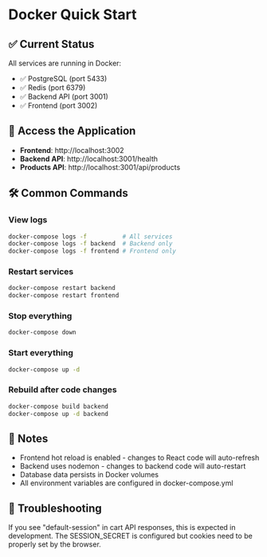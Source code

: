 # Docker Quick Start

## ✅ Current Status
All services are running in Docker:
- ✅ PostgreSQL (port 5433)
- ✅ Redis (port 6379)
- ✅ Backend API (port 3001)
- ✅ Frontend (port 3002)

## 🚀 Access the Application

- **Frontend**: http://localhost:3002
- **Backend API**: http://localhost:3001/health
- **Products API**: http://localhost:3001/api/products

## 🛠️ Common Commands

### View logs
```bash
docker-compose logs -f          # All services
docker-compose logs -f backend  # Backend only
docker-compose logs -f frontend # Frontend only
```

### Restart services
```bash
docker-compose restart backend
docker-compose restart frontend
```

### Stop everything
```bash
docker-compose down
```

### Start everything
```bash
docker-compose up -d
```

### Rebuild after code changes
```bash
docker-compose build backend
docker-compose up -d backend
```

## 📝 Notes

- Frontend hot reload is enabled - changes to React code will auto-refresh
- Backend uses nodemon - changes to backend code will auto-restart
- Database data persists in Docker volumes
- All environment variables are configured in docker-compose.yml

## 🔧 Troubleshooting

If you see "default-session" in cart API responses, this is expected in development. 
The SESSION_SECRET is configured but cookies need to be properly set by the browser.